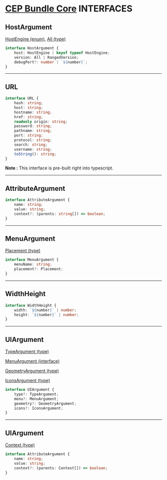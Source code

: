 # [CEP Bundle Core](../README.md) **INTERFACES**

## **HostArgument**

[HostEngine (enum)](enums.md#HostEngine), [All (type)](types.md#All)

```typescript
interface HostArgument {
	host: HostEngine | keyof typeof HostEngine;
	version: All | RangedVersion;
	debugPort?: number | `${number}`;
}
```

---

## **URL**

```typescript
interface URL {
	hash: string;
	host: string;
	hostname: string;
	href: string;
	readonly origin: string;
	password: string;
	pathname: string;
	port: string;
	protocol: string;
	search: string;
	username: string;
	toString(): string;
}
```

**Note :** This interface is pre-built right into typescript.

---

## **AttributeArgument**

```typescript
interface AttributeArgument {
	name: string;
	value: string;
	context?: (parents: string[]) => boolean;
}
```

---

## **MenuArgument**

[Placement (type)](types.md#Placement)

```typescript
interface MenuArgument {
	menuName: string;
	placement?: Placement;
}
```

---

## **WidthHeight**

```typescript
interface WidthHeight {
	width: `${number}` | number;
	height: `${number}` | number;
}
```

---

## **UIArgument**

[TypeArgument (type)](types.md#TypeArgument)

[MenuArgument (interface)](#MenuArgument)

[GeometryArgument (type)](types.md#GeometryArgument)

[IconsArgument (type)](types.md#IconsArgument)

```typescript
interface UIArgument {
	type?: TypeArgument;
	menu?: MenuArgument;
	geometry?: GeometryArgument;
	icons?: IconsArgument;
}
```

---

## **UIArgument**

[Context (type)](types.md#Context)

```typescript
interface AttributeArgument {
	name: string;
	value: string;
	context?: (parents: Context[]) => boolean;
}
```
